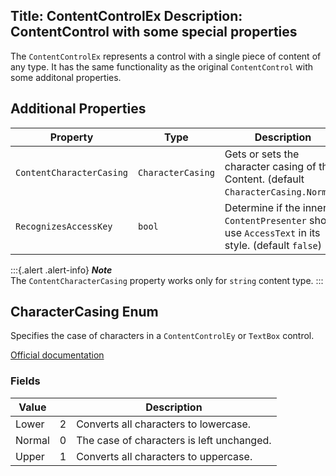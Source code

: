 Title: ContentControlEx
Description: ContentControl with some special properties
---

The `ContentControlEx` represents a control with a single piece of content of any type.
It has the same functionality as the original `ContentControl` with some additonal properties.

## Additional Properties

| Property                 | Type              | Description                              |
|--------------------------|-------------------|------------------------------------------|
| `ContentCharacterCasing` | `CharacterCasing` | Gets or sets the character casing of the Content. (default `CharacterCasing.Normal`) |
| `RecognizesAccessKey`    | `bool`            | Determine if the inner `ContentPresenter` should use `AccessText` in its style. (default `false`) |

:::{.alert .alert-info}
***Note***  
The `ContentCharacterCasing` property works only for `string` content type.
:::

## CharacterCasing Enum

Specifies the case of characters in a `ContentControlEy` or `TextBox` control.

[Official documentation](https://docs.microsoft.com/en-us/dotnet/api/system.windows.forms.charactercasing) 

### Fields

| Value  |   | Description                              |
|--------|---|------------------------------------------|
| Lower  | 2 | Converts all characters to lowercase.    |
| Normal | 0 | The case of characters is left unchanged. |
| Upper  | 1 | Converts all characters to uppercase.    |

